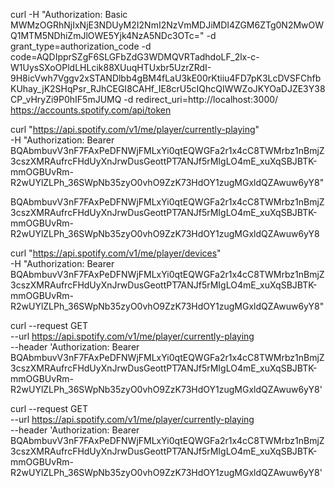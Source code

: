 curl -H "Authorization: Basic MWMzOGRhNjIxNjE3NDUyM2I2NmI2NzVmMDJiMDI4ZGM6ZTg0N2MwOWQ1MTM5NDhiZmJlOWE5Yjk4NzA5NDc3OTc=" -d grant_type=authorization_code -d code=AQDIpprSZgF6SLGFbZdG3WDMQVRTadhdoLF_2lx-c-W1UysSXoOPldLHLcik88XUuqHTUxbr5UzrZRdI-9H8icVwh7Vggv2xSTANDlbb4gBM4fLaU3kE00rKtiiu4FD7pK3LcDVSFChfbKUhay_jK2SHqPsr_RJhCEGI8CAHf_IE8crU5cIQhcQIWWZoJKYOaDJZE3Y38CP_vHryZi9P0hIF5mJUMQ -d redirect_uri=http://localhost:3000/ https://accounts.spotify.com/api/token

curl "https://api.spotify.com/v1/me/player/currently-playing" \
-H "Authorization: Bearer BQAbmbuvV3nF7FAxPeDFNWjFMLxYi0qtEQWGFa2r1x4cC8TWMrbz1nBmjZ3cszXMRAufrcFHdUyXnJrwDusGeottPT7ANJf5rMIgLO4mE_xuXqSBJBTK-mmOGBUvRm-R2wUYlZLPh_36SWpNb35zyO0vhO9ZzK73HdOY1zugMGxldQZAwuw6yY8" 

BQAbmbuvV3nF7FAxPeDFNWjFMLxYi0qtEQWGFa2r1x4cC8TWMrbz1nBmjZ3cszXMRAufrcFHdUyXnJrwDusGeottPT7ANJf5rMIgLO4mE_xuXqSBJBTK-mmOGBUvRm-R2wUYlZLPh_36SWpNb35zyO0vhO9ZzK73HdOY1zugMGxldQZAwuw6yY8

curl "https://api.spotify.com/v1/me/player/devices" \
     -H "Authorization: Bearer  BQAbmbuvV3nF7FAxPeDFNWjFMLxYi0qtEQWGFa2r1x4cC8TWMrbz1nBmjZ3cszXMRAufrcFHdUyXnJrwDusGeottPT7ANJf5rMIgLO4mE_xuXqSBJBTK-mmOGBUvRm-R2wUYlZLPh_36SWpNb35zyO0vhO9ZzK73HdOY1zugMGxldQZAwuw6yY8"

curl --request GET \
  --url https://api.spotify.com/v1/me/player/currently-playing \
  --header 'Authorization: Bearer BQAbmbuvV3nF7FAxPeDFNWjFMLxYi0qtEQWGFa2r1x4cC8TWMrbz1nBmjZ3cszXMRAufrcFHdUyXnJrwDusGeottPT7ANJf5rMIgLO4mE_xuXqSBJBTK-mmOGBUvRm-R2wUYlZLPh_36SWpNb35zyO0vhO9ZzK73HdOY1zugMGxldQZAwuw6yY8'

curl --request GET \
  --url https://api.spotify.com/v1/me/player/currently-playing \
  --header 'Authorization: Bearer BQAbmbuvV3nF7FAxPeDFNWjFMLxYi0qtEQWGFa2r1x4cC8TWMrbz1nBmjZ3cszXMRAufrcFHdUyXnJrwDusGeottPT7ANJf5rMIgLO4mE_xuXqSBJBTK-mmOGBUvRm-R2wUYlZLPh_36SWpNb35zyO0vhO9ZzK73HdOY1zugMGxldQZAwuw6yY8'